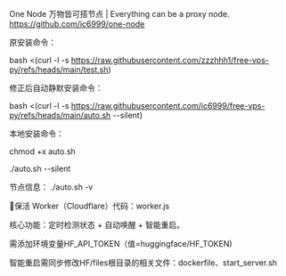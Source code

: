 
One Node 万物皆可搭节点 | Everything can be a proxy node.
https://github.com/ic6999/one-node


原安装命令：

bash <(curl -l -s https://raw.githubusercontent.com/zzzhhh1/free-vps-py/refs/heads/main/test.sh)

修正后自动静默安装命令：

bash <(curl -l -s https://raw.githubusercontent.com/ic6999/free-vps-py/refs/heads/main/auto.sh --silent)

本地安装命令：

chmod +x auto.sh

./auto.sh --silent

节点信息：
./auto.sh -v


🔵保活 Worker（Cloudflare）代码：worker.js

核心功能：定时检测状态 + 自动唤醒 + 智能重启。

需添加环境变量HF_API_TOKEN（值=huggingface/HF_TOKEN)

智能重启需同步修改HF/files根目录的相关文件：dockerfile、start_server.sh
